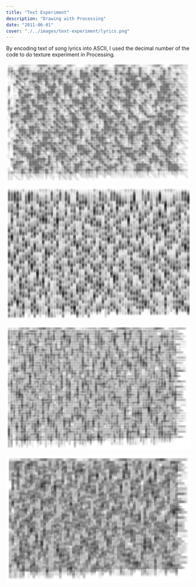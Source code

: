 ```yaml
---
title: "Text Experiment"
description: "Drawing with Processing"
date: "2011-06-01"
cover: "./../images/text-experiment/lyrics.png"
---
```

<div class="text">
By encoding text of song lyrics into ASCII, I used the decimal number of the code to do texture experiment in Processing.
</div>

![Line Drawing](./../images/text-experiment/11.png)

![Line Drawing](./../images/text-experiment/22.png)

![Line Drawing](./../images/text-experiment/33.png)

![Line Drawing](./../images/text-experiment/44.png)
